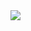 <img src="https://img.shields.io/badge/Swift-96C3EB?style=flat-square&logo=Swift&logoColor=F5FEFD"/>
